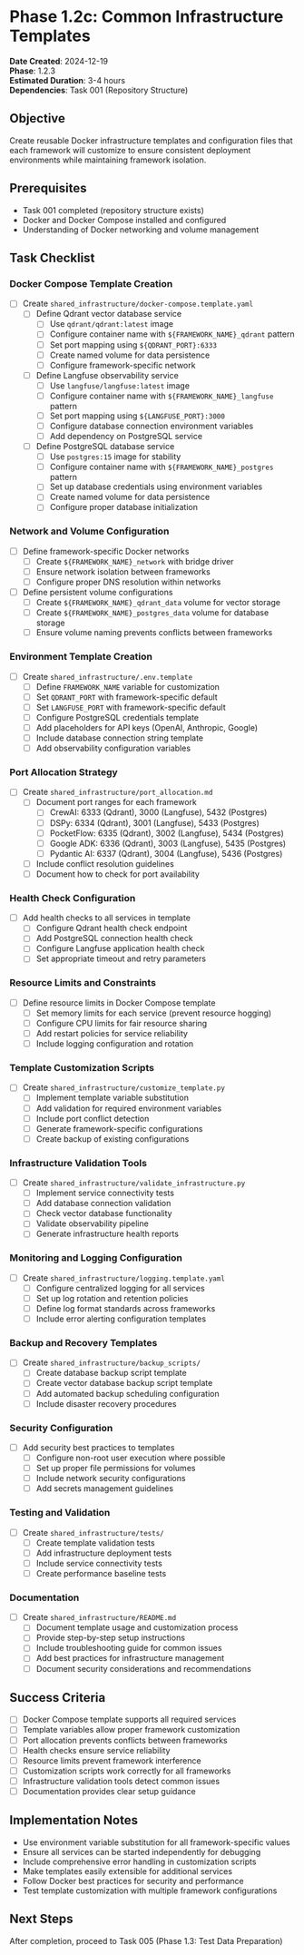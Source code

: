 # Phase 1.2c: Common Infrastructure Templates

**Date Created**: 2024-12-19  
**Phase**: 1.2.3  
**Estimated Duration**: 3-4 hours  
**Dependencies**: Task 001 (Repository Structure)  

## Objective
Create reusable Docker infrastructure templates and configuration files that each framework will customize to ensure consistent deployment environments while maintaining framework isolation.

## Prerequisites
- Task 001 completed (repository structure exists)
- Docker and Docker Compose installed and configured
- Understanding of Docker networking and volume management

## Task Checklist

### Docker Compose Template Creation
- [ ] Create `shared_infrastructure/docker-compose.template.yaml`
  - [ ] Define Qdrant vector database service
    - [ ] Use `qdrant/qdrant:latest` image
    - [ ] Configure container name with `${FRAMEWORK_NAME}_qdrant` pattern
    - [ ] Set port mapping using `${QDRANT_PORT}:6333`
    - [ ] Create named volume for data persistence
    - [ ] Configure framework-specific network
  - [ ] Define Langfuse observability service
    - [ ] Use `langfuse/langfuse:latest` image
    - [ ] Configure container name with `${FRAMEWORK_NAME}_langfuse` pattern
    - [ ] Set port mapping using `${LANGFUSE_PORT}:3000`
    - [ ] Configure database connection environment variables
    - [ ] Add dependency on PostgreSQL service
  - [ ] Define PostgreSQL database service
    - [ ] Use `postgres:15` image for stability
    - [ ] Configure container name with `${FRAMEWORK_NAME}_postgres` pattern
    - [ ] Set up database credentials using environment variables
    - [ ] Create named volume for data persistence
    - [ ] Configure proper database initialization

### Network and Volume Configuration
- [ ] Define framework-specific Docker networks
  - [ ] Create `${FRAMEWORK_NAME}_network` with bridge driver
  - [ ] Ensure network isolation between frameworks
  - [ ] Configure proper DNS resolution within networks

- [ ] Define persistent volume configurations
  - [ ] Create `${FRAMEWORK_NAME}_qdrant_data` volume for vector storage
  - [ ] Create `${FRAMEWORK_NAME}_postgres_data` volume for database storage
  - [ ] Ensure volume naming prevents conflicts between frameworks

### Environment Template Creation
- [ ] Create `shared_infrastructure/.env.template`
  - [ ] Define `FRAMEWORK_NAME` variable for customization
  - [ ] Set `QDRANT_PORT` with framework-specific default
  - [ ] Set `LANGFUSE_PORT` with framework-specific default
  - [ ] Configure PostgreSQL credentials template
  - [ ] Add placeholders for API keys (OpenAI, Anthropic, Google)
  - [ ] Include database connection string template
  - [ ] Add observability configuration variables

### Port Allocation Strategy
- [ ] Create `shared_infrastructure/port_allocation.md`
  - [ ] Document port ranges for each framework
    - [ ] CrewAI: 6333 (Qdrant), 3000 (Langfuse), 5432 (Postgres)
    - [ ] DSPy: 6334 (Qdrant), 3001 (Langfuse), 5433 (Postgres)
    - [ ] PocketFlow: 6335 (Qdrant), 3002 (Langfuse), 5434 (Postgres)
    - [ ] Google ADK: 6336 (Qdrant), 3003 (Langfuse), 5435 (Postgres)
    - [ ] Pydantic AI: 6337 (Qdrant), 3004 (Langfuse), 5436 (Postgres)
  - [ ] Include conflict resolution guidelines
  - [ ] Document how to check for port availability

### Health Check Configuration
- [ ] Add health checks to all services in template
  - [ ] Configure Qdrant health check endpoint
  - [ ] Add PostgreSQL connection health check
  - [ ] Configure Langfuse application health check
  - [ ] Set appropriate timeout and retry parameters

### Resource Limits and Constraints
- [ ] Define resource limits in Docker Compose template
  - [ ] Set memory limits for each service (prevent resource hogging)
  - [ ] Configure CPU limits for fair resource sharing
  - [ ] Add restart policies for service reliability
  - [ ] Include logging configuration and rotation

### Template Customization Scripts
- [ ] Create `shared_infrastructure/customize_template.py`
  - [ ] Implement template variable substitution
  - [ ] Add validation for required environment variables
  - [ ] Include port conflict detection
  - [ ] Generate framework-specific configurations
  - [ ] Create backup of existing configurations

### Infrastructure Validation Tools
- [ ] Create `shared_infrastructure/validate_infrastructure.py`
  - [ ] Implement service connectivity tests
  - [ ] Add database connection validation
  - [ ] Check vector database functionality
  - [ ] Validate observability pipeline
  - [ ] Generate infrastructure health reports

### Monitoring and Logging Configuration
- [ ] Create `shared_infrastructure/logging.template.yaml`
  - [ ] Configure centralized logging for all services
  - [ ] Set up log rotation and retention policies
  - [ ] Define log format standards across frameworks
  - [ ] Include error alerting configuration templates

### Backup and Recovery Templates
- [ ] Create `shared_infrastructure/backup_scripts/`
  - [ ] Create database backup script template
  - [ ] Create vector database backup script template
  - [ ] Add automated backup scheduling configuration
  - [ ] Include disaster recovery procedures

### Security Configuration
- [ ] Add security best practices to templates
  - [ ] Configure non-root user execution where possible
  - [ ] Set up proper file permissions for volumes
  - [ ] Include network security configurations
  - [ ] Add secrets management guidelines

### Testing and Validation
- [ ] Create `shared_infrastructure/tests/`
  - [ ] Create template validation tests
  - [ ] Add infrastructure deployment tests
  - [ ] Include service connectivity tests
  - [ ] Create performance baseline tests

### Documentation
- [ ] Create `shared_infrastructure/README.md`
  - [ ] Document template usage and customization process
  - [ ] Provide step-by-step setup instructions
  - [ ] Include troubleshooting guide for common issues
  - [ ] Add best practices for infrastructure management
  - [ ] Document security considerations and recommendations

## Success Criteria
- [ ] Docker Compose template supports all required services
- [ ] Template variables allow proper framework customization
- [ ] Port allocation prevents conflicts between frameworks
- [ ] Health checks ensure service reliability
- [ ] Resource limits prevent framework interference
- [ ] Customization scripts work correctly for all frameworks
- [ ] Infrastructure validation tools detect common issues
- [ ] Documentation provides clear setup guidance

## Implementation Notes
- Use environment variable substitution for all framework-specific values
- Ensure all services can be started independently for debugging
- Include comprehensive error handling in customization scripts
- Make templates easily extensible for additional services
- Follow Docker best practices for security and performance
- Test template customization with multiple framework configurations

## Next Steps
After completion, proceed to Task 005 (Phase 1.3: Test Data Preparation)
